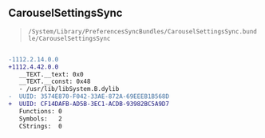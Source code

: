 ## CarouselSettingsSync

> `/System/Library/PreferencesSyncBundles/CarouselSettingsSync.bundle/CarouselSettingsSync`

```diff

-1112.2.14.0.0
+1112.4.42.0.0
   __TEXT.__text: 0x0
   __TEXT.__const: 0x48
   - /usr/lib/libSystem.B.dylib
-  UUID: 3574E870-F042-33AE-872A-69EEEB1B568D
+  UUID: CF14DAFB-AD5B-3EC1-ACDB-93982BC5A9D7
   Functions: 0
   Symbols:   2
   CStrings:  0

```

